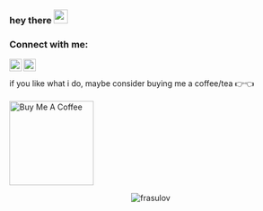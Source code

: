 ### hey there <img src="https://media.giphy.com/media/hvRJCLFzcasrR4ia7z/giphy.gif" width="25px">

### Connect with me:

<a href="https://www.instagram.com/fagan_rasulov/">
  <img align="left" alt="Fagan's Instagram" width="22px" src="https://raw.githubusercontent.com/hussainweb/hussainweb/main/icons/instagram.png" />
</a>
<a href="https://www.linkedin.com/in/fagan-rasulov-115a001a3/">
  <img align="left" alt="Fagan's LinkedIN" width="22px" src="https://raw.githubusercontent.com/peterthehan/peterthehan/master/assets/linkedin.svg" />
</a>


<br/>
<br/>
if you like what i do, maybe consider buying me a coffee/tea 👉👈
<br/>
<br/>
<a href="https://www.buymeacoffee.com/frasulov" target="_blank"><img src="https://cdn.buymeacoffee.com/buttons/v2/default-red.png" alt="Buy Me A Coffee" width="150" ></a>


<p align="center"> <img src="https://github-readme-stats.vercel.app/api?username=frasulov&show_icons=true&theme=gotham" alt="frasulov" />
